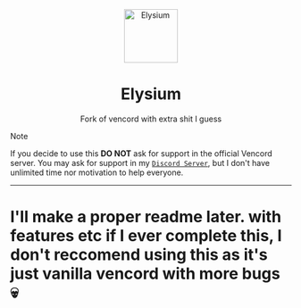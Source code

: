 <div align="center">
    <img src="https://github.com/ItzMarni/ItzMarni/blob/main/public-data/elysium/templogo.png?raw=true" alt="Elysium" width="96"/>
    <h1>Elysium</h1>
    <p>Fork of vencord with extra shit I guess</p>
</div>

> [!NOTE]
> If you decide to use this **DO NOT** ask for support in the official Vencord server. You may ask for support in my [`Discord Server`], but I don't have unlimited time nor motivation to help everyone.

---

# I'll make a proper readme later. with features etc if I ever complete this, I don't reccomend using this as it's just vanilla vencord with more bugs 💀

<!-- LINKS -->

[`discord server`]: https://discord.gg/K87v8RwuwQ

